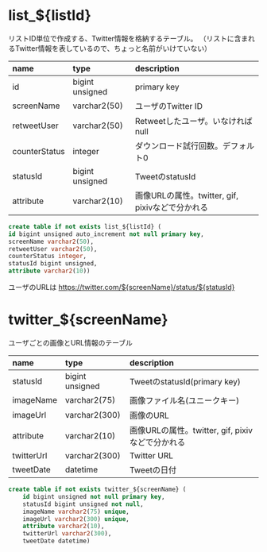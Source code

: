 # list_${listId}

リストID単位で作成する、Twitter情報を格納するテーブル。
（リストに含まれるTwitter情報を表しているので、ちょっと名前がいけていない）

| name | type | description |
| :--- | :--- | :---|
| id | bigint unsigned | primary key |
| screenName | varchar2(50) | ユーザのTwitter ID |
| retweetUser | varchar2(50) | Retweetしたユーザ。いなければnull |
| counterStatus | integer | ダウンロード試行回数。デフォルト0 |
| statusId | bigint unsigned | TweetのstatusId |
| attribute | varchar2(10) | 画像URLの属性。twitter, gif, pixivなどで分かれる |

```sql
create table if not exists list_${listId} (
id bigint unsigned auto_increment not null primary key,
screenName varchar2(50),
retweetUser varchar2(50),
counterStatus integer,
statusId bigint unsigned,
attribute varchar2(10))
```

ユーザのURLは
https://twitter.com/${screenName}/status/${statusId}


# twitter_${screenName}

ユーザごとの画像とURL情報のテーブル

| name | type | description |
| :--- | :--- | :---|
| statusId | bigint unsigned | TweetのstatusId(primary key) |
| imageName | varchar2(75) | 画像ファイル名(ユニークキー) |
| imageUrl | varchar2(300) | 画像のURL |
| attribute | varchar2(10) | 画像URLの属性。twitter, gif, pixivなどで分かれる |
| twitterUrl | varchar2(300) | Twitter URL |
| tweetDate | datetime | Tweetの日付 |

```sql
create table if not exists twitter_${screenName} (
    id bigint unsigned not null primary key,
    statusId bigint unsigned not null,
    imageName varchar2(75) unique,
    imageUrl varchar2(300) unique,
    attribute varchar2(10),
    twitterUrl varchar2(300),
    tweetDate datetime)
```